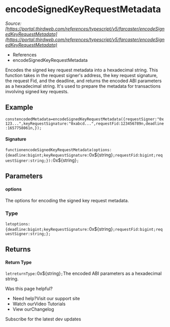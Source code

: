 # encodeSignedKeyRequestMetadata

*Source: [https://portal.thirdweb.com/references/typescript/v5/farcaster/encodeSignedKeyRequestMetadata](https://portal.thirdweb.com/references/typescript/v5/farcaster/encodeSignedKeyRequestMetadata)*

* References
* encodeSignedKeyRequestMetadata

Encodes the signed key request metadata into a hexadecimal string.
This function takes in the request signer's address, the key request signature, the request Fid, and the deadline,
and returns the encoded ABI parameters as a hexadecimal string. It's used to prepare the metadata for transactions
involving signed key requests.

## Example

`constencodedMetadata=encodeSignedKeyRequestMetadata({requestSigner:"0x123...",keyRequestSignature:"0xabcd...",requestFid:123456789n,deadline:1657758061n,});`
#### Signature

`functionencodeSignedKeyRequestMetadata(options:{deadline:bigint;keyRequestSignature:`0x${string}`;requestFid:bigint;requestSigner:string;}):`0x${string}`;`
## Parameters

#### options

The options for encoding the signed key request metadata.

### Type

`letoptions:{deadline:bigint;keyRequestSignature:`0x${string}`;requestFid:bigint;requestSigner:string;};`
## Returns

#### Return Type

`letreturnType:`0x${string}`;`The encoded ABI parameters as a hexadecimal string.

Was this page helpful?

* Need help?Visit our support site
* Watch ourVideo Tutorials
* View ourChangelog

Subscribe for the latest dev updates

